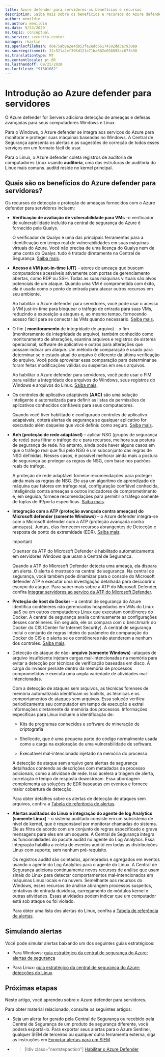 ```yaml
---
title: Azure defender para servidores-os benefícios e recursos
description: Saiba mais sobre os benefícios e recursos do Azure defender para servidores.
author: memildin
ms.author: memildin
ms.date: 9/23/2020
ms.topic: conceptual
ms.service: security-center
manager: rkarlin
ms.openlocfilehash: d0e75ab8a2e4d853fa2edc66174502dd3a7930e9
ms.sourcegitcommit: 32c521a2ef396d121e71ba682e098092ac673b30
ms.translationtype: MT
ms.contentlocale: pt-BR
ms.lasthandoff: 09/25/2020
ms.locfileid: "91301662"
---
```

# <a name="introduction-to-azure-defender-for-servers"></a>Introdução ao Azure defender para servidores

O Azure defender for Servers adiciona detecção de ameaças e defesas avançadas para seus computadores Windows e Linux.

Para o Windows, o Azure defender se integra aos serviços do Azure para monitorar e proteger suas máquinas baseadas no Windows. A Central de Segurança apresenta os alertas e as sugestões de correção de todos esses serviços em um formato fácil de usar.

Para o Linux, o Azure defender coleta registros de auditoria de computadores Linux usando **auditoria**, uma das estruturas de auditoria do Linux mais comuns. auditd reside no kernel principal. 


## <a name="what-are-the-benefits-of-azure-defender-for-servers"></a>Quais são os benefícios do Azure defender para servidores?

Os recursos de detecção e proteção de ameaças fornecidos com o Azure defender para servidores incluem:

- **Verificação de avaliação de vulnerabilidade para VMs** -o verificador de vulnerabilidade incluído na central de segurança do Azure é fornecido pela Qualys. 

    O verificador de Qualys é uma das principais ferramentas para a identificação em tempo real de vulnerabilidades em suas máquinas virtuais do Azure. Você não precisa de uma licença do Qualys nem de uma conta do Qualys: tudo é tratado diretamente na Central de Segurança. [Saiba mais](deploy-vulnerability-assessment-vm.md).

- **Acesso à VM just-in-time (JIT)**  – atores de ameaça que buscam computadores acessíveis ativamente com portas de gerenciamento abertas, como RDP ou SSH. Todas as suas máquinas virtuais são alvos potenciais de um ataque. Quando uma VM é comprometida com êxito, ela é usada como o ponto de entrada para atacar outros recursos em seu ambiente.

    Ao habilitar o Azure defender para servidores, você pode usar o acesso à VM just-in-time para bloquear o tráfego de entrada para suas VMs, reduzindo a exposição a ataques e, ao mesmo tempo, fornecendo acesso fácil para se conectar às VMs quando necessário. [Saiba mais](just-in-time-explained.md).

- O fim ( **monitoramento** de integridade de arquivo) – o fim (monitoramento de integridade de arquivo), também conhecido como monitoramento de alterações, examina arquivos e registros de sistema operacional, software de aplicativo e outros para alterações que possam indicar um ataque. Um método de comparação é usado para determinar se o estado atual do arquivo é diferente da última verificação do arquivo. Você pode aproveitar essa comparação para determinar se foram feitas modificações válidas ou suspeitas em seus arquivos.

    Ao habilitar o Azure defender para servidores, você pode usar o FIM para validar a integridade dos arquivos do Windows, seus registros do Windows e arquivos do Linux. [Saiba mais](security-center-file-integrity-monitoring.md).

- Os controles de aplicativo adaptáveis **(AAC)** são uma solução inteligente e automatizada para definir as listas de permissões de aplicativos conhecidos confiáveis para seus computadores.

    Quando você tiver habilitado e configurado controles de aplicativo adaptáveis, obterá alertas de segurança se qualquer aplicativo for executado além daqueles que você definiu como seguro. [Saiba mais](security-center-adaptive-network-hardening.md).

- **Anh (proteção de rede adaptável)** – aplicar NSG (grupos de segurança de rede) para filtrar o tráfego de e para recursos, melhora sua postura de segurança de rede. No entanto, ainda pode haver alguns casos em que o tráfego real que flui pelo NSG é um subconjunto das regras de NSG definidas. Nesses casos, é possível melhorar ainda mais a postura de segurança ao proteger as regras de NSG, com base nos padrões reais de tráfego.

    A proteção de rede adaptável fornece recomendações para proteger ainda mais as regras de NSG. Ele usa um algoritmo de aprendizado de máquina que fatores em tráfego real, configuração confiável conhecida, inteligência contra ameaças e outros indicadores de comprometimento e, em seguida, fornece recomendações para permitir o tráfego somente de tuplas de IP/porta específicas. [Saiba mais](security-center-adaptive-network-hardening.md).

- **Integração com a ATP (proteção avançada contra ameaças) do Microsoft defender (somente Windows)** – o Azure defender integra-se com o Microsoft defender com a ATP (proteção avançada contra ameaças). Juntas, elas fornecem recursos abrangentes de Detecção e resposta de ponto de extremidade (EDR). [Saiba mais](security-center-wdatp.md).

    > [!IMPORTANT]
    > O sensor da ATP do Microsoft Defender é habilitado automaticamente em servidores Windows que usam a Central de Segurança.

    Quando a ATP do Microsoft Defender detecta uma ameaça, ela dispara um alerta. O alerta é mostrado na central de segurança. Na central de segurança, você também pode dinamizar para o console do Microsoft defender ATP e executar uma investigação detalhada para descobrir o escopo do ataque. Para saber mais sobre a ATP do Microsoft Defender, confira [Integrar servidores ao serviço da ATP do Microsoft Defender](https://docs.microsoft.com/windows/security/threat-protection/microsoft-defender-atp/configure-server-endpoints).

- **Proteção de host do Docker** – a central de segurança do Azure identifica contêineres não gerenciados hospedados em VMs do Linux IaaS ou em outros computadores Linux que executam contêineres do Docker. A central de segurança avalia continuamente as configurações desses contêineres. Em seguida, ele os compara com o benchmark do Docker do CIS (Center for Internet Security). A central de segurança inclui o conjunto de regras inteiro do parâmetro de comparação do Docker do CIS e o alerta se os contêineres não atenderem a nenhum dos controles. [Saiba mais](harden-docker-hosts.md).

- Detecção de ataque de não- **arquivo (somente Windows)** -ataques de arquivo insuficiente injetam cargas mal-intencionadas na memória para evitar a detecção por técnicas de verificação baseadas em disco. A carga do invasor persiste dentro da memória de processos comprometidos e executa uma ampla variedade de atividades mal-intencionadas.

  Com a detecção de ataques sem arquivos, as técnicas forenses de memória automatizada identificam os toolkits, as técnicas e os comportamentos de ataques sem arquivos. Essa solução verifica periodicamente seu computador em tempo de execução e extrai informações diretamente da memória dos processos. Informações específicas para Linux incluem a identificação de: 

  - Kits de programas conhecidos e software de mineração de criptografia 

  - Shellcode, que é uma pequena parte do código normalmente usada como a carga na exploração de uma vulnerabilidade de software.

  - Executável mal-intencionado injetado na memória do processo

  A detecção de ataque sem arquivo gera alertas de segurança detalhados contendo as descrições com metadados de processo adicionais, como a atividade de rede. Isso acelera a triagem de alerta, correlação e tempo de resposta downstream. Essa abordagem complementa as soluções de EDR baseadas em eventos e fornece maior cobertura de detecção.

  Para obter detalhes sobre os alertas de detecção de ataques sem arquivos, confira a [Tabela de referência de alertas](alerts-reference.md#alerts-windows).

- **Alertas auditados do Linux e integração do agente de log Analytics (somente Linux)** – o sistema auditado consiste em um subsistema de nível de kernel, que é responsável por monitorar chamadas do sistema. Ele as filtra de acordo com um conjunto de regras especificado e grava mensagens para eles em um soquete. A Central de Segurança integra as funcionalidades do pacote auditd no agente do Log Analytics. Essa integração habilita a coleta de eventos auditd em todas as distribuições Linux com suporte, sem nenhum pré-requisito.

    Os registros auditd são coletados, aprimorados e agregados em eventos usando o agente do Log Analytics para o agente do Linux. A Central de Segurança adiciona continuamente novos recursos de análise que usam sinais do Linux para detectar comportamentos mal-intencionados em máquinas Linux locais e na nuvem. Semelhante aos recursos do Windows, esses recursos de análise abrangem processos suspeitos, tentativas de entrada duvidosa, carregamento de módulos kernel e outras atividades. Essas atividades podem indicar que um computador está sob ataque ou foi violado.  

    Para obter uma lista dos alertas do Linux, confira a [Tabela de referência de alertas](alerts-reference.md#alerts-linux).


## <a name="simulating-alerts"></a>Simulando alertas

Você pode simular alertas baixando um dos seguintes guias estratégicos:

- Para Windows: [guia estratégico da central de segurança do Azure: alertas de segurança](https://github.com/Azure/Azure-Security-Center/blob/master/Simulations/Azure%20Security%20Center%20Security%20Alerts%20Playbook_v2.pdf)

- Para Linux: [guia estratégico da central de segurança do Azure: detecções do Linux](https://github.com/Azure/Azure-Security-Center/blob/master/Simulations/Azure%20Security%20Center%20Linux%20Detections_v2.pdf).




## <a name="next-steps"></a>Próximas etapas

Neste artigo, você aprendeu sobre o Azure defender para servidores. 

Para obter material relacionado, consulte os seguintes artigos: 

- Seja um alerta for gerado pela Central de Segurança ou recebido pela Central de Segurança de um produto de segurança diferente, você poderá exportá-lo. Para exportar seus alertas para o Azure Sentinel, qualquer SIEM de terceiros ou qualquer outra ferramenta externa, siga as instruções em [Exportar alertas para um SIEM](continuous-export.md).

- > [!div class="nextstepaction"]
    > [Habilitar o Azure Defender](security-center-pricing.md)